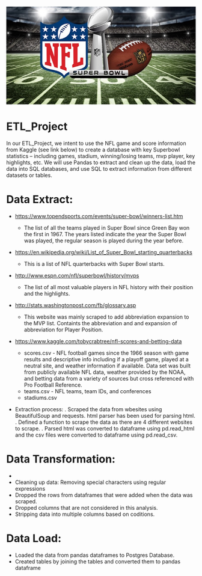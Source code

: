 ![Super Bowl](super_bowl_3.png)

# ETL_Project

In our ETL_Project, we intent to use the NFL game and score information from Kaggle (see link below) to create a database with key Superbowl statistics – including games, stadium, winning/losing teams, mvp player, key highlights, etc.  We will use Pandas to extract and clean up the data, load the data into SQL databases, and use SQL to extract information from different datasets or tables.  

# Data Extract:
- https://www.topendsports.com/events/super-bowl/winners-list.htm
  - The list of all the teams played in Super Bowl since Green Bay won the first in 1967. The years listed indicate the year the Super Bowl was played, the regular season is 
    played during the year before.
  
- https://en.wikipedia.org/wiki/List_of_Super_Bowl_starting_quarterbacks
  - This is a list of NFL quarterbacks with Super Bowl starts.
  
- http://www.espn.com/nfl/superbowl/history/mvps
  - The list of all most valuable players in NFL history with their position and the highlights.
  
- http://stats.washingtonpost.com/fb/glossary.asp
  - This website was mainly scraped to add abbreviation expansion to the MVP list. Containts the abbreviation and and expansion of abbreviation for Player Position. 
  
- https://www.kaggle.com/tobycrabtree/nfl-scores-and-betting-data
  - scores.csv - NFL football games since the 1966 season with game results and descriptive info including if a playoff game, played at a neutral site, and weather information 
    if available. Data set was built from publicly available NFL data, weather provided by the NOAA, and betting data from a variety of sources but cross referenced with Pro 
    Football Reference.
  - teams.csv - NFL teams, team IDs, and conferences
  - stadiums.csv
 - Extraction process:
    . Scraped the data from wbesites using BeautifulSoup and requests. html parser has been used for parsing html.
    . Defined a function to scrape the data as there are 4 different websites to scrape.
    . Parsed html was converted to dataframe using pd.read_html and the csv files were converted to dataframe using pd.read_csv.
   
# Data Transformation:
- 
- Cleaning up data: Removing special characters using regular expressions 
- Dropped the rows from dataframes that were added when the data was scraped. 
- Dropped columns that are not considered in this analysis.
- Stripping data into multiple columns based on coditions.
# Data Load:
- Loaded the data from pandas dataframes to Postgres Database.
- Created tables by joining the tables and converted them to pandas dataframe
